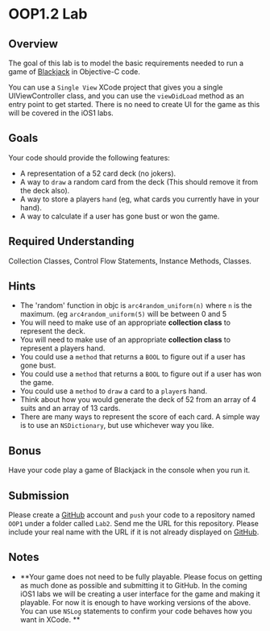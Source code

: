 OOP1.2 Lab
====================

Overview
--------------------

The goal of this lab is to model the basic requirements needed to run a game of [Blackjack](http://www.wikihow.com/Play-Blackjack) in Objective-C code.

You can use a `Single View` XCode project that gives you a single UIViewController class, and you can use the `viewDidLoad` method as an entry point to get started. There is no need to create UI for the game as this will be covered in the iOS1 labs.

Goals
--------------------
Your code should provide the following features:
- A representation of a 52 card deck (no jokers).
- A way to `draw` a random card from the deck (This should remove it from the deck also).
- A way to store a players `hand` (eg, what cards you currently have in your hand).
- A way to calculate if a user has gone bust or won the game.

Required Understanding
--------------------
Collection Classes, Control Flow Statements, Instance Methods, Classes.

Hints
--------------------
- The 'random' function in objc is `arc4random_uniform(n)` where `n` is the maximum. (eg `arc4random_uniform(5)` will be between 0 and 5
- You will need to make use of an appropriate **collection class** to represent the deck.
- You will need to make use of an appropriate **collection class** to represent a players hand.
- You could use a `method` that returns a `BOOL` to figure out if a user has gone bust.
- You could use a `method` that returns a `BOOL` to figure out if a user has won the game.
- You could use a `method` to `draw` a card to a `player`s hand.
- Think about how you would generate the deck of 52 from an array of 4 suits and an array of 13 cards.
- There are many ways to represent the score of each card. A simple way is to use an `NSDictionary`, but use whichever way you like.

Bonus
--------------------
Have your code play a game of Blackjack in the console when you run it.

Submission
--------------------
Please create a [GitHub](https://github.com/) account and `push` your code to a repository named `OOP1` under a folder called `Lab2`. Send me the URL for this repository. Please include your real name with the URL if it is not already displayed on [GitHub](https://github.com/).

Notes
--------------------

- **Your game does not need to be fully playable. Please focus on getting as much done as possible and submitting it to GitHub. In the coming iOS1 labs we will be creating a user interface for the game and making it playable. For now it is enough to have working versions of the above. You can use `NSLog` statements to confirm your code behaves how you want in XCode. **


